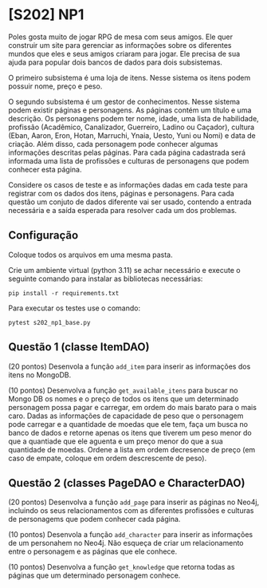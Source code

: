 # [S202] NP1

Poles gosta muito de jogar RPG de mesa com seus amigos. Ele quer construir um site para gerenciar as informações sobre os diferentes mundos que eles e seus amigos criaram para jogar. Ele precisa de sua ajuda para popular dois bancos de dados para dois subsistemas. 

O primeiro subsistema é uma loja de itens. Nesse sistema os itens podem possuir nome, preço e peso.

O segundo subsistema é um gestor de conhecimentos. Nesse sistema podem existir páginas e personagens. As páginas contém um título e uma descrição. Os personagens podem ter nome, idade, uma lista de habilidade, profissão (Acadêmico, Canalizador, Guerreiro, Ladino ou Caçador), cultura (Eban, Aaron, Eron, Hotan, Marruchi, Ynaia, Uesto, Yuni ou Nomi) e data de criação. Além disso, cada personagem pode conhecer algumas informações descritas pelas páginas. Para cada página cadastrada será informada uma lista de profissões e culturas de personagens que podem conhecer esta página.

Considere os casos de teste e as informações dadas em cada teste para registrar com os dados dos itens, páginas e personagens. Para cada questão um conjuto de dados diferente vai ser usado, contendo a entrada necessária e a saída esperada para resolver cada um dos problemas.

## Configuração

Coloque todos os arquivos em uma mesma pasta.

Crie um ambiente virtual (python 3.11) se achar necessário e execute o seguinte comando para instalar as bibliotecas necessárias:

`pip install -r requirements.txt`

Para executar os testes use o comando:

`pytest s202_np1_base.py`


## Questão 1 (classe ItemDAO)

(20 pontos) Desenvola a função `add_item` para inserir as informações dos itens no MongoDB. 

(10 pontos) Desenvolva a função `get_available_itens` para buscar no Mongo DB os nomes e o preço de todos os itens que um determinado personagem possa pagar e carregar, em ordem do mais barato para o mais caro. Dadas as informações de capacidade de peso que o personagem pode carregar e a quantidade de moedas que ele tem, faça um busca no banco de dados e retorne apenas os itens que tiverem um peso menor do que a quantiade que ele aguenta e um preço menor do que a sua quantidade de moedas. Ordene a lista em ordem decresence de preço (em caso de empate, coloque em ordem descrescente de peso).

## Questão 2 (classes PageDAO e CharacterDAO)

(20 pontos) Desenvolva a função `add_page` para inserir as páginas no Neo4j, incluindo os seus relacionamentos com as diferentes profissões e culturas de personagems que podem conhecer cada página. 

(10 pontos) Desenvola a função `add_character` para inserir as informações de um personahem no Neo4j. Não esqueça de criar um relacionamento entre o personagem e as páginas que ele conhece.

(10 pontos) Desenvolva a função `get_knowledge` que retorna todas as páginas que um determinado personagem conhece.
